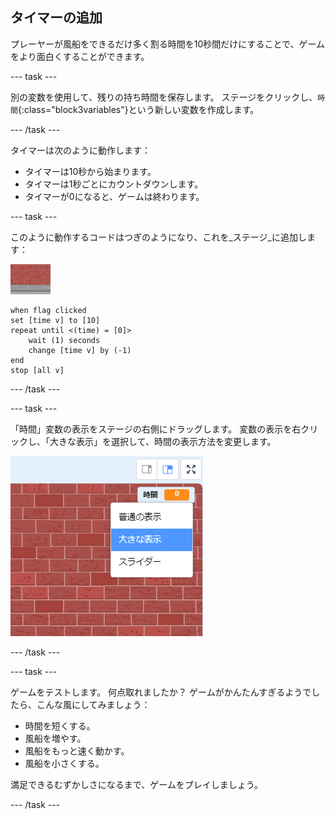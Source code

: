 ## タイマーの追加

プレーヤーが風船をできるだけ多く割る時間を10秒間だけにすることで、ゲームをより面白くすることができます。

--- task ---

別の変数を使用して、残りの持ち時間を保存します。 ステージをクリックし、`時間`{:class="block3variables"}という新しい変数を作成します。

--- /task ---

タイマーは次のように動作します：

+ タイマーは10秒から始まります。
+ タイマーは1秒ごとにカウントダウンします。
+ タイマーが0になると、ゲームは終わります。

--- task ---

このように動作するコードはつぎのようになり、これを_ステージ_に追加します：

![風船のスプライト](images/stage-sprite.png)

```blocks3
when flag clicked
set [time v] to [10]
repeat until <(time) = [0]>
    wait (1) seconds
    change [time v] by (-1)
end
stop [all v]
```

--- /task ---

--- task ---

「時間」変数の表示をステージの右側にドラッグします。 変数の表示を右クリックし、「大きな表示」を選択して、時間の表示方法を変更します。

![スクリーンショット](images/balloons-readout.png)

--- /task ---

--- task ---

ゲームをテストします。 何点取れましたか？ ゲームがかんたんすぎるようでしたら、こんな風にしてみましょう：

+ 時間を短くする。
+ 風船を増やす。
+ 風船をもっと速く動かす。
+ 風船を小さくする。

満足できるむずかしさになるまで、ゲームをプレイしましょう。

--- /task ---

